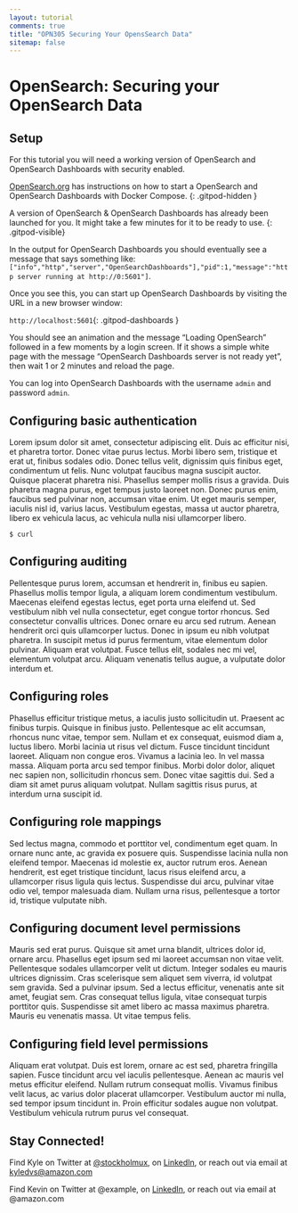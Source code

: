 ```yaml
---
layout: tutorial
comments: true
title: "OPN305 Securing Your OpensSearch Data"
sitemap: false
---
```


# OpenSearch: Securing your OpenSearch Data

## Setup

For this tutorial you will need a working version of OpenSearch and OpenSearch Dashboards with security enabled.

[OpenSearch.org](https://opensearch.org/downloads.html#docker-compose) has instructions on how to start a OpenSearch and OpenSearch Dashboards with Docker Compose.
{: .gitpod-hidden }

A version of OpenSearch & OpenSearch Dashboards has already been launched for you. It might take a few minutes for it to be ready to use. 
{: .gitpod-visible}

In the output for OpenSearch Dashboards you should eventually see a message that says something like: `["info","http","server","OpenSearchDashboards"],"pid":1,"message":"http server running at http://0:5601"]`. 

Once you see this, you can start up OpenSearch Dashboards by visiting the URL in a new browser window: 

`http://localhost:5601`{: .gitpod-dashboards }

You should see an animation and the message “Loading OpenSearch” followed in a few moments by a login screen. If it shows a simple white page with the message “OpenSearch Dashboards server is not ready yet”, then wait 1 or 2 minutes and reload the page.

You can log into OpenSearch Dashboards with the username `admin` and password `admin`.


## Configuring basic authentication

Lorem ipsum dolor sit amet, consectetur adipiscing elit. Duis ac efficitur nisi, et pharetra tortor. Donec vitae purus lectus. Morbi libero sem, tristique et erat ut, finibus sodales odio. Donec tellus velit, dignissim quis finibus eget, condimentum ut felis. Nunc volutpat faucibus magna suscipit auctor. Quisque placerat pharetra nisi. Phasellus semper mollis risus a gravida. Duis pharetra magna purus, eget tempus justo laoreet non. Donec purus enim, faucibus sed pulvinar non, accumsan vitae enim. Ut eget mauris semper, iaculis nisl id, varius lacus. Vestibulum egestas, massa ut auctor pharetra, libero ex vehicula lacus, ac vehicula nulla nisi ullamcorper libero.


```
$ curl 
```


## Configuring auditing

Pellentesque purus lorem, accumsan et hendrerit in, finibus eu sapien. Phasellus mollis tempor ligula, a aliquam lorem condimentum vestibulum. Maecenas eleifend egestas lectus, eget porta urna eleifend ut. Sed vestibulum nibh vel nulla consectetur, eget congue tortor rhoncus. Sed consectetur convallis ultrices. Donec ornare eu arcu sed rutrum. Aenean hendrerit orci quis ullamcorper luctus. Donec in ipsum eu nibh volutpat pharetra. In suscipit metus id purus fermentum, vitae elementum dolor pulvinar. Aliquam erat volutpat. Fusce tellus elit, sodales nec mi vel, elementum volutpat arcu. Aliquam venenatis tellus augue, a vulputate dolor interdum et.



## Configuring roles

Phasellus efficitur tristique metus, a iaculis justo sollicitudin ut. Praesent ac finibus turpis. Quisque in finibus justo. Pellentesque ac elit accumsan, rhoncus nunc vitae, tempor sem. Nullam et ex consequat, euismod diam a, luctus libero. Morbi lacinia ut risus vel dictum. Fusce tincidunt tincidunt laoreet. Aliquam non congue eros. Vivamus a lacinia leo. In vel massa massa. Aliquam porta arcu sed tempor finibus. Morbi dolor dolor, aliquet nec sapien non, sollicitudin rhoncus sem. Donec vitae sagittis dui. Sed a diam sit amet purus aliquam volutpat. Nullam sagittis risus purus, at interdum urna suscipit id.

 

## Configuring role mappings

Sed lectus magna, commodo et porttitor vel, condimentum eget quam. In ornare nunc ante, ac gravida ex posuere quis. Suspendisse lacinia nulla non eleifend tempor. Maecenas id molestie ex, auctor rutrum eros. Aenean hendrerit, est eget tristique tincidunt, lacus risus eleifend arcu, a ullamcorper risus ligula quis lectus. Suspendisse dui arcu, pulvinar vitae odio vel, tempor malesuada diam. Nullam urna risus, pellentesque a tortor id, tristique vulputate nibh.


## Configuring document level permissions

Mauris sed erat purus. Quisque sit amet urna blandit, ultrices dolor id, ornare arcu. Phasellus eget ipsum sed mi laoreet accumsan non vitae velit. Pellentesque sodales ullamcorper velit ut dictum. Integer sodales eu mauris ultrices dignissim. Cras scelerisque sem aliquet sem viverra, id volutpat sem gravida. Sed a pulvinar ipsum. Sed a lectus efficitur, venenatis ante sit amet, feugiat sem. Cras consequat tellus ligula, vitae consequat turpis porttitor quis. Suspendisse sit amet libero ac massa maximus pharetra. Mauris eu venenatis massa. Ut vitae tempus felis.



## Configuring field level permissions

Aliquam erat volutpat. Duis est lorem, ornare ac est sed, pharetra fringilla sapien. Fusce tincidunt arcu vel iaculis pellentesque. Aenean ac mauris vel metus efficitur eleifend. Nullam rutrum consequat mollis. Vivamus finibus velit lacus, ac varius dolor placerat ullamcorper. Vestibulum auctor mi nulla, sed tempor ipsum tincidunt in. Proin efficitur sodales augue non volutpat. Vestibulum vehicula rutrum purus vel consequat.



## Stay Connected!

Find Kyle on Twitter at [@stockholmux](https://twitter.com/stockholmux), on [LinkedIn](https://www.linkedin.com/in/kyle-davis-search/), or reach out via email at kyledvs@amazon.com

Find Kevin on Twitter at @example, on [LinkedIn](https://www.linkedin.com/in/kevinmichaelfallis/), or reach out via email at @amazon.com